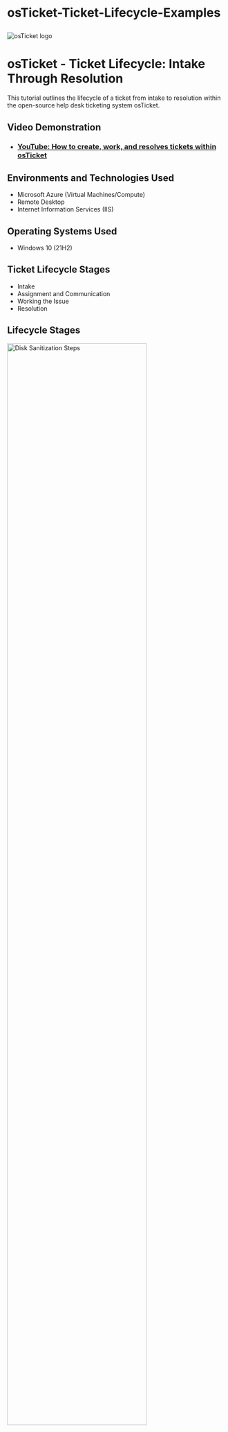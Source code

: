 # osTicket-Ticket-Lifecycle-Examples<p align="center">
<img src="https://i.imgur.com/Clzj7Xs.png" alt="osTicket logo"/>
</p>

<h1>osTicket - Ticket Lifecycle: Intake Through Resolution</h1>
This tutorial outlines the lifecycle of a ticket from intake to resolution within the open-source help desk ticketing system osTicket.<br />


<h2>Video Demonstration</h2>

- ### [YouTube: How to create, work, and resolves tickets within osTicket](https://www.youtube.com)

<h2>Environments and Technologies Used</h2>

- Microsoft Azure (Virtual Machines/Compute)
- Remote Desktop
- Internet Information Services (IIS)

<h2>Operating Systems Used </h2>

- Windows 10</b> (21H2)

<h2>Ticket Lifecycle Stages</h2>

- Intake
- Assignment and Communication
- Working the Issue
- Resolution

<h2>Lifecycle Stages</h2>

<p>
<img src="https://i.imgur.com/psixsWn.png" height="80%" width="80%" alt="Disk Sanitization Steps"/>
</p>
<p>
First is the intake. This is where a user will create a new ticket explaining hwat problems they are having that need to be resolved.
</p>
<br />

<p>
<img src="https://i.imgur.com/rJbeU8n.png" height="80%" width="80%" alt="Disk Sanitization Steps"/>
</p>
<p>
Once a ticket is created, it should be assigned to the appropriate party to get resolved. When the ticket is assigned changes being made to ticket should be recorded and messages can be left so others will know what was done to the account. 
</p>
<br />

</p>
<br />
<img src="https://i.imgur.com/4ENMO3A.png" height="80%" width="80%" alt="Disk Sanitization Steps"/>
</p>
<p>
Once the Tickets are set up. You can start selecting from the list and resolving the issues by assigning them to the correct department or handling them yourself.
</p>
<br />

<p>
<img src="https://i.imgur.com/EwhXcFU.png" height="80%" width="80%" alt="Disk Sanitization Steps"/>
</p>
<p>
Once you fix the problem you can write a note in the ticket explaining its resolved and you can change the status of the ticket from open to resolved and move on to the next ticket.

